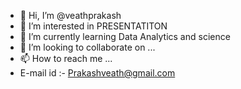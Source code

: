 - 👋 Hi, I’m @veathprakash
- 👀 I’m interested in PRESENTATITON
- 🌱 I’m currently learning Data Analytics and science
- 💞️ I’m looking to collaborate on ...
- 📫 How to reach me ...
- E-mail id :- Prakashveath@gmail.com

<!---
veathprakash/veathprakash is a ✨ special ✨ repository because its `README.md` (this file) appears on your GitHub profile.
You can click the Preview link to take a look at your changes.
--->
